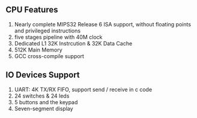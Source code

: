 
## CPU Features

1. Nearly complete MIPS32 Release 6 ISA support, without floating points and privileged instructions
2. five stages pipeline with 40M clock
3. Dedicated L1 32K Instrcution & 32K Data Cache
4. 512K Main Memory
5. GCC cross-compile support

## IO Devices Support

1. UART: 4K TX/RX FIFO, support send / receive in c code
2. 24 switches & 24 leds
3. 5 buttons and the keypad
4. Seven-segment display